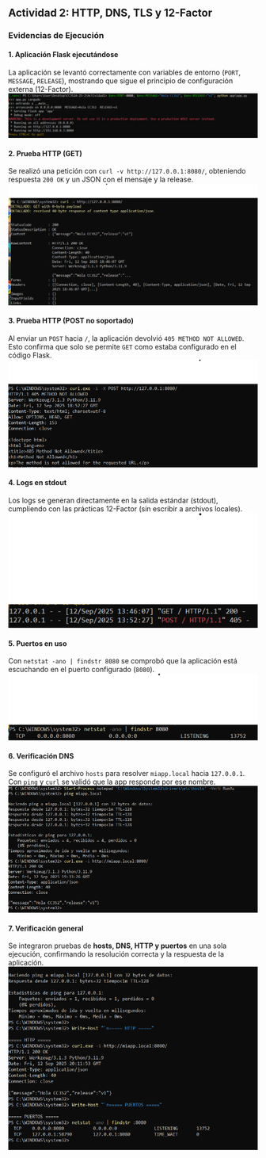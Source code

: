 ## Actividad 2: HTTP, DNS, TLS y 12-Factor
### Evidencias de Ejecución

#### 1. Aplicación Flask ejecutándose
La aplicación se levantó correctamente con variables de entorno (`PORT`, `MESSAGE`, `RELEASE`), mostrando que sigue el principio de configuración externa (12-Factor).  
![Flask running](imagenes/flask_running.png)

#### 2. Prueba HTTP (GET)
Se realizó una petición con `curl -v http://127.0.0.1:8080/`, obteniendo respuesta `200 OK` y un JSON con el mensaje y la release.  
![HTTP GET](imagenes/http_get.png)

#### 3. Prueba HTTP (POST no soportado)
Al enviar un `POST` hacia `/`, la aplicación devolvió `405 METHOD NOT ALLOWED`. Esto confirma que solo se permite `GET` como estaba configurado en el código Flask.  
![HTTP POST error](imagenes/http_post_error.png)

#### 4. Logs en stdout
Los logs se generan directamente en la salida estándar (stdout), cumpliendo con las prácticas 12-Factor (sin escribir a archivos locales).  
![Logs stdout](imagenes/logs_stdout.png)

#### 5. Puertos en uso
Con `netstat -ano | findstr 8080` se comprobó que la aplicación está escuchando en el puerto configurado (`8080`).  
![Puertos en uso](imagenes/puertos.png)

#### 6. Verificación DNS
Se configuró el archivo `hosts` para resolver `miapp.local` hacia `127.0.0.1`. Con `ping` y `curl` se validó que la app responde por ese nombre.  
![Verificación DNS](imagenes/captura4_dns.png)

#### 7. Verificación general
Se integraron pruebas de **hosts, DNS, HTTP y puertos** en una sola ejecución, confirmando la resolución correcta y la respuesta de la aplicación.  
![Verificación general](imagenes/verificacion_general.png)
